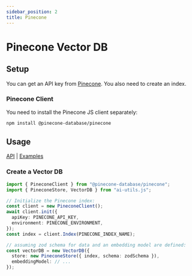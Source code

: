 ```yaml
---
sidebar_position: 2
title: Pinecone
---
```


# Pinecone Vector DB

## Setup

You can get an API key from [Pinecone](https://www.pinecone.io/). You also need to create an index.

### Pinecone Client

You need to install the Pinecone JS client separately:

```bash
npm install @pinecone-database/pinecone
```

## Usage

[API](/api/classes/PineconeStore)
|
[Examples](https://github.com/lgrammel/ai-utils.js/tree/main/examples/basic/src/vector-db/PineconeStoreExample.ts)

### Create a Vector DB

```ts
import { PineconeClient } from "@pinecone-database/pinecone";
import { PineconeStore, VectorDB } from "ai-utils.js";

// Initialize the Pinecone index:
const client = new PineconeClient();
await client.init({
  apiKey: PINECONE_API_KEY,
  environment: PINECONE_ENVIRONMENT,
});
const index = client.Index(PINECONE_INDEX_NAME);

// assuming zod schema for data and an embedding model are defined:
const vectorDB = new VectorDB({
  store: new PineconeStore({ index, schema: zodSchema }),
  embeddingModel: // ...
});
```
